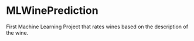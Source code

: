 # MLWinePrediction
First Machine Learning Project that rates wines based on the description of the wine.
